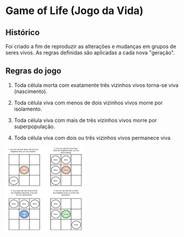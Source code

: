 # Game of Life (Jogo da Vida)

## Histórico
Foi criado a fim de reproduzir as alterações e mudanças em grupos de seres vivos.
As regras definidas são aplicadas a cada nova "geração".

## Regras do jogo
1. Toda célula morta com exatamente três vizinhos vivos torna-se viva (nascimento).

2. Toda célula viva com menos de dois vizinhos vivos morre por isolamento.

3. Toda célula viva com mais de três vizinhos vivos morre por superpopulação.

4. Toda célula viva com dois ou três vizinhos vivos permanece viva

![Rules of Game](/Img/rules.png "Rules of Game")



